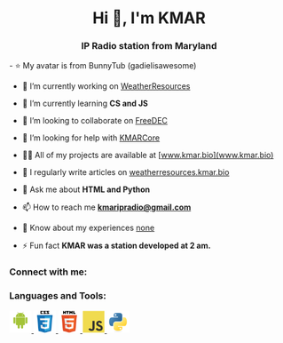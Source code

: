 <h1 align="center">Hi 👋, I'm KMAR</h1>
<h3 align="center">IP Radio station from Maryland</h3>
- ⭐️ My avatar is from BunnyTub (gadielisawesome)

- 🔭 I’m currently working on [WeatherResources](https://github.com/KMARIP/WeatherResources)

- 🌱 I’m currently learning **CS and JS**

- 👯 I’m looking to collaborate on [FreeDEC](https://github.com/EnergeticRadio/FreeDEC)

- 🤝 I’m looking for help with [KMARCore](https://github.com/KMARIP/KMARCore)

- 👨‍💻 All of my projects are available at [www.kmar.bio](www.kmar.bio)

- 📝 I regularly write articles on [weatherresources.kmar.bio](weatherresources.kmar.bio)

- 💬 Ask me about **HTML and Python**

- 📫 How to reach me **kmaripradio@gmail.com**

- 📄 Know about my experiences [none](none)

- ⚡ Fun fact **KMAR was a station developed at 2 am.**

<h3 align="left">Connect with me:</h3>
<p align="left">
</p>

<h3 align="left">Languages and Tools:</h3>
<p align="left"> <a href="https://developer.android.com" target="_blank" rel="noreferrer"> <img src="https://raw.githubusercontent.com/devicons/devicon/master/icons/android/android-original-wordmark.svg" alt="android" width="40" height="40"/> </a> <a href="https://www.w3schools.com/css/" target="_blank" rel="noreferrer"> <img src="https://raw.githubusercontent.com/devicons/devicon/master/icons/css3/css3-original-wordmark.svg" alt="css3" width="40" height="40"/> </a> <a href="https://www.w3.org/html/" target="_blank" rel="noreferrer"> <img src="https://raw.githubusercontent.com/devicons/devicon/master/icons/html5/html5-original-wordmark.svg" alt="html5" width="40" height="40"/> </a> <a href="https://developer.mozilla.org/en-US/docs/Web/JavaScript" target="_blank" rel="noreferrer"> <img src="https://raw.githubusercontent.com/devicons/devicon/master/icons/javascript/javascript-original.svg" alt="javascript" width="40" height="40"/> </a> <a href="https://www.python.org" target="_blank" rel="noreferrer"> <img src="https://raw.githubusercontent.com/devicons/devicon/master/icons/python/python-original.svg" alt="python" width="40" height="40"/> </a> </p>
